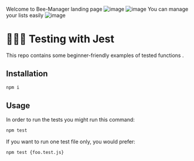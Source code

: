 Welcome to Bee-Manager landing page
![image](https://user-images.githubusercontent.com/117833691/211201214-23499a13-ec94-4b94-8bd7-6c56d733f7cd.png)
![image](https://user-images.githubusercontent.com/117833691/211201256-4974545b-8677-451c-a397-e5cfe531f42e.png)
You can manage your lists easily
![image](https://user-images.githubusercontent.com/117833691/211201304-e2197319-3eeb-4166-97d5-06f445344cc4.png)



# 👩🏻‍🔬 Testing with Jest
This repo contains some beginner-friendly examples of tested functions .

## Installation
``` bash
npm i
```
## Usage
In order to run the tests you might run this command:
```bash
npm test
```
If you want to run one test file only, you would prefer:

```bash
npm test {foo.test.js}
```
